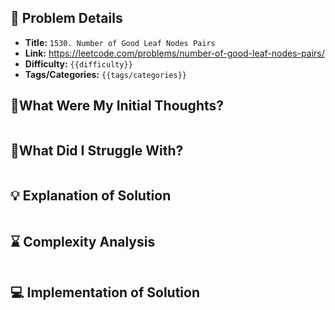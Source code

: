 ## 📝 Problem Details

- **Title:** `1530. Number of Good Leaf Nodes Pairs`
- **Link:** https://leetcode.com/problems/number-of-good-leaf-nodes-pairs/
- **Difficulty:** `{{difficulty}}`
- **Tags/Categories:** `{{tags/categories}}`

## 💭What Were My Initial Thoughts?

```

```

## 🤔What Did I Struggle With?

```

```

## 💡 Explanation of Solution

```

```

## ⌛ Complexity Analysis

```

```

## 💻 Implementation of Solution

```cpp

```